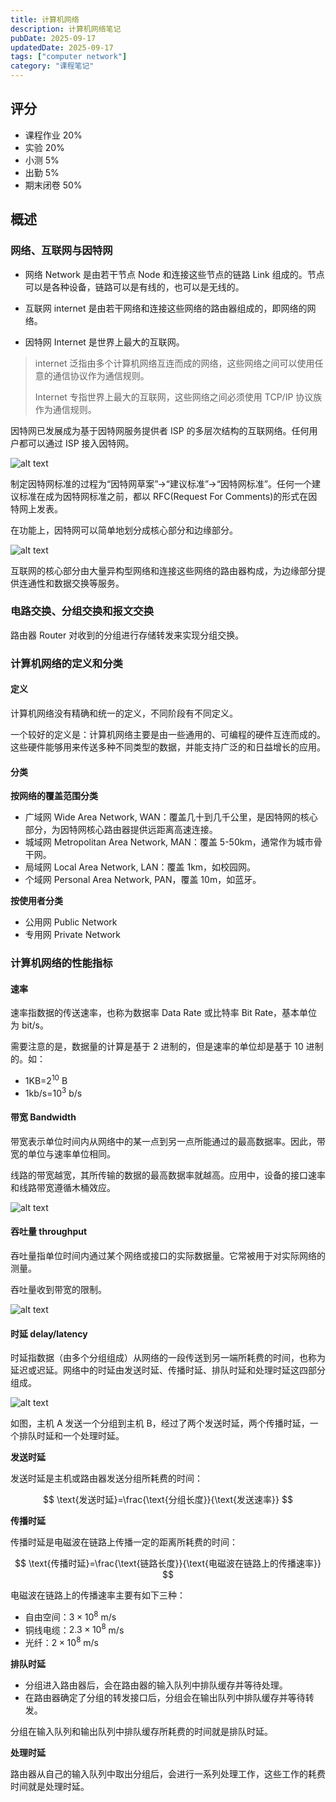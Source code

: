 ```yaml
---
title: 计算机网络
description: 计算机网络笔记
pubDate: 2025-09-17
updatedDate: 2025-09-17
tags: ["computer network"]
category: "课程笔记"
---
```


## 评分

- 课程作业 20%
- 实验 20%
- 小测 5%
- 出勤 5%
- 期末闭卷 50%

## 概述

### 网络、互联网与因特网

- 网络 Network 是由若干节点 Node 和连接这些节点的链路 Link 组成的。节点可以是各种设备，链路可以是有线的，也可以是无线的。

- 互联网 internet 是由若干网络和连接这些网络的路由器组成的，即网络的网络。

- 因特网 Internet 是世界上最大的互联网。

> internet 泛指由多个计算机网络互连而成的网络，这些网络之间可以使用任意的通信协议作为通信规则。
>
> Internet 专指世界上最大的互联网，这些网络之间必须使用 TCP/IP 协议族作为通信规则。

因特网已发展成为基于因特网服务提供者 ISP 的多层次结构的互联网络。任何用户都可以通过 ISP 接入因特网。

![alt text](mdPaste/computerNetwork/image.png)

制定因特网标准的过程为“因特网草案”->“建议标准”->“因特网标准”。任何一个建议标准在成为因特网标准之前，都以 RFC(Request For Comments)的形式在因特网上发表。

在功能上，因特网可以简单地划分成核心部分和边缘部分。

![alt text](mdPaste/computerNetwork/image-2.png)

互联网的核心部分由大量异构型网络和连接这些网络的路由器构成，为边缘部分提供连通性和数据交换等服务。

### 电路交换、分组交换和报文交换

路由器 Router 对收到的分组进行存储转发来实现分组交换。

### 计算机网络的定义和分类

#### 定义

计算机网络没有精确和统一的定义，不同阶段有不同定义。

一个较好的定义是：计算机网络主要是由一些通用的、可编程的硬件互连而成的。这些硬件能够用来传送多种不同类型的数据，并能支持广泛的和日益增长的应用。

#### 分类

**按网络的覆盖范围分类**

- 广域网 Wide Area Network, WAN：覆盖几十到几千公里，是因特网的核心部分，为因特网核心路由器提供远距离高速连接。
- 城域网 Metropolitan Area Network, MAN：覆盖 5-50km，通常作为城市骨干网。
- 局域网 Local Area Network, LAN：覆盖 1km，如校园网。
- 个域网 Personal Area Network, PAN，覆盖 10m，如蓝牙。

**按使用者分类**

- 公用网 Public Network
- 专用网 Private Network

### 计算机网络的性能指标

#### 速率

速率指数据的传送速率，也称为数据率 Data Rate 或比特率 Bit Rate，基本单位为 bit/s。

需要注意的是，数据量的计算是基于 2 进制的，但是速率的单位却是基于 10 进制的。如：

- 1KB=$2^10$ B
- 1kb/s=$10^3$ b/s

#### 带宽 Bandwidth

带宽表示单位时间内从网络中的某一点到另一点所能通过的最高数据率。因此，带宽的单位与速率单位相同。

线路的带宽越宽，其所传输的数据的最高数据率就越高。应用中，设备的接口速率和线路带宽遵循木桶效应。

![alt text](mdPaste/computerNetwork/image-3.png)

#### 吞吐量 throughput

吞吐量指单位时间内通过某个网络或接口的实际数据量。它常被用于对实际网络的测量。

吞吐量收到带宽的限制。

![alt text](mdPaste/computerNetwork/image-4.png)

#### 时延 delay/latency

时延指数据（由多个分组组成）从网络的一段传送到另一端所耗费的时间，也称为延迟或迟延。网络中的时延由发送时延、传播时延、排队时延和处理时延这四部分组成。

![alt text](mdPaste/computerNetwork/image-5.png)

如图，主机 A 发送一个分组到主机 B，经过了两个发送时延，两个传播时延，一个排队时延和一个处理时延。

**发送时延**

发送时延是主机或路由器发送分组所耗费的时间：

$$
\text{发送时延}=\frac{\text{分组长度}}{\text{发送速率}}
$$

**传播时延**

传播时延是电磁波在链路上传播一定的距离所耗费的时间：

$$
\text{传播时延}=\frac{\text{链路长度}}{\text{电磁波在链路上的传播速率}}
$$

电磁波在链路上的传播速率主要有如下三种：
- 自由空间：$3\times 10^8$ m/s
- 铜线电缆：$2.3\times 10^8$ m/s
- 光纤：$2\times 10^8$ m/s

**排队时延**

- 分组进入路由器后，会在路由器的输入队列中排队缓存并等待处理。
- 在路由器确定了分组的转发接口后，分组会在输出队列中排队缓存并等待转发。

分组在输入队列和输出队列中排队缓存所耗费的时间就是排队时延。

**处理时延**

路由器从自己的输入队列中取出分组后，会进行一系列处理工作，这些工作的耗费时间就是处理时延。